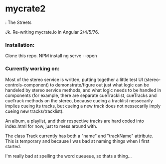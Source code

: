 # mycrate2
: The Streets

Jk. Re-writing mycrate.io in Angular 2/4/5/76.

### Installation: 
Clone this repo.
NPM install
ng serve --open

### Currently working on:
Most of the stereo service is written, putting together a little test UI (stereo-controls-component) to demonstrate/figure out just what logic can be handeled by stereo service methods, and what logic needs to be handled in components (for example, there are separate  cueTracklist, cueTracks and cueTrack methods on the stereo, because cueing a tracklist nessecarily implies cueing its tracks, but cueing a new track does not nessecarily imply cueing new tracks/tracklist).

An album, a playlist, and their respective tracks are hard coded into index.html for now, just to mess around with.

The class Track currently has both a "name" and "trackName" attribute. This is temporary and because I was bad at naming things when I first started.

I'm really bad at spelling the word queueue, so thats a thing...
